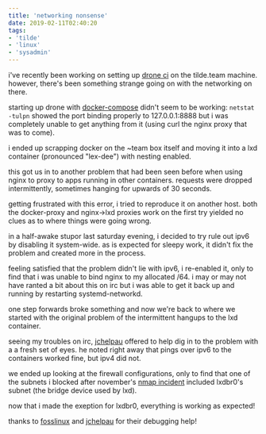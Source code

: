 ```yaml
---
title: 'networking nonsense'
date: 2019-02-11T02:40:20
tags:
- 'tilde'
- 'linux'
- 'sysadmin'
---
```


i've recently been working on setting up [drone
ci](https://drone.tildegit.org) on the tilde.team machine. however,
there's been something strange going on with the networking on there.

<!-- more -->

starting up drone with
[docker-compose](https://tildegit.org/tildeverse/drone/src/branch/master/docker-compose.yml)
didn't seem to be working: `netstat -tulpn` showed the port binding
properly to 127.0.0.1:8888 but i was completely unable to get anything
from it (using curl the nginx proxy that was to come).

i ended up scrapping docker on the ~team box itself and moving it into a
lxd container (pronounced "lex-dee") with nesting enabled.

this got us in to another problem that had been seen before when using
nginx to proxy to apps running in other containers. requests were
dropped intermittently, sometimes hanging for upwards of 30 seconds.

getting frustrated with this error, i tried to reproduce it on another
host. both the docker-proxy and nginx-&gt;lxd proxies work on the first
try yielded no clues as to where things were going wrong.

in a half-awake stupor last saturday evening, i decided to try rule out
ipv6 by disabling it system-wide. as is expected for sleepy work, it
didn't fix the problem and created more in the process.

feeling satisfied that the problem didn't lie with ipv6, i re-enabled
it, only to find that i was unable to bind nginx to my allocated /64. i
may or may not have ranted a bit about this on irc but i was able to get
it back up and running by restarting systemd-networkd.

one step forwards broke something and now we're back to where we started
with the original problem of the intermittent hangups to the lxd
container.

seeing my troubles on irc, [jchelpau](https://tilde.team/~jchelpau/)
offered to help dig in to the problem with a a fresh set of eyes. he
noted right away that pings over ipv6 to the containers worked fine, but
ipv4 did not.

we ended up looking at the firewall configurations, only to find that
one of the subnets i blocked after november's [nmap
incident](november-13-post-mortem.html) included lxdbr0's subnet (the
bridge device used by lxd).

now that i made the exeption for lxdbr0, everything is working as
expected!

thanks to [fosslinux](https://tilde.team/~fosslinux/) and
[jchelpau](https://tilde.team/~jchelpau/) for their debugging help!
